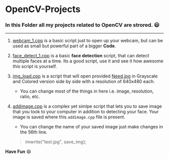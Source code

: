 # OpenCV-Projects

### In this Folder all my projects related to OpenCV are strored. :smiley:
---

1. [webcam_1.cpp](https://github.com/kjamal-hub/scriptex/blob/master/C%2B%2B/OpenCV-Projects/webcam_1.cpp) is a basic script just to open up your webcam, but can be used as small but powerful part of a bigger **Code**.

2. [face_detect_1.cpp](https://github.com/kjamal-hub/scriptex/blob/master/C%2B%2B/OpenCV-Projects/face_detect_1.cpp) is a basic **face detection** script, that can detect multiple faces at a time. Its a good script, use it and see it how awesome this script is yourself.

3. [img_load.cpp](https://github.com/kjamal-hub/scriptex/blob/master/C%2B%2B/OpenCV-Projects/img_load.cpp) is a script that will open provided [Need.jpg](https://github.com/kjamal-hub/scriptex/blob/master/C%2B%2B/OpenCV-Projects/Need.jpg) in Grayscale and Colored version side by side with a resolution of 640x480 each.
	- You can change most of the things in here i.e. image, resolution, ratio, etc.

4. [addimage.cpp](https://github.com/kjamal-hub/scriptex/blob/master/C%2B%2B/OpenCV-Projects/addimage.cpp) is a complex yet simlpe script that lets you to save image that you took to your computer in addition to detecting your face. Your image is saved where this `addimage.cpp` file is present.

	- You can change the name of your saved image just make changes in the 56th line. 
	>imwrite("test.jpg", save_img);

**Have Fun** :smile:
 	

